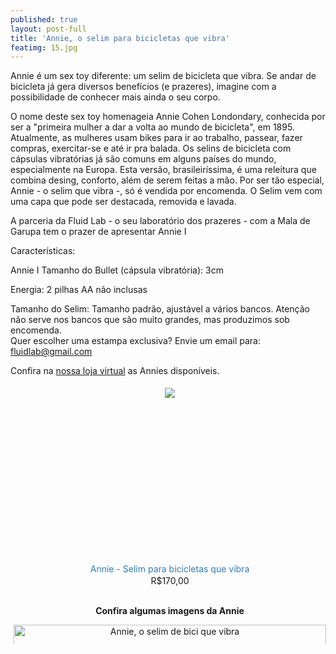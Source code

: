 ```yaml
---
published: true
layout: post-full
title: 'Annie, o selim para bicicletas que vibra'
featimg: 15.jpg
---
```

Annie é um sex toy diferente: um selim de bicicleta que vibra. Se andar de bicicleta já gera diversos benefícios (e prazeres), imagine com a possibilidade de conhecer mais ainda o seu corpo.

O nome deste sex toy homenageia Annie Cohen Londondary, conhecida por ser a "primeira mulher a dar a volta ao mundo de bicicleta", em 1895. Atualmente, as mulheres usam bikes para ir ao trabalho, passear, fazer compras, exercitar-se e até ir pra balada. Os selins de bicicleta com cápsulas vibratórias já são comuns em alguns países do mundo, especialmente na Europa. Esta versão, brasileiríssima, é uma releitura que combina desing, conforto, além de serem feitas a mão.  Por ser tão especial, Annie - o selim que vibra -, só é vendida por encomenda. O Selim vem com uma capa que pode ser destacada, removida e lavada.

A parceria da Fluid Lab - o seu laboratório dos prazeres - com a Mala de Garupa tem o prazer de apresentar Annie I 

Características:

Annie I
Tamanho do Bullet (cápsula vibratória): 3cm

Energia: 2 pilhas AA não inclusas

Tamanho do Selim: Tamanho padrão, ajustável a vários bancos. Atenção não serve nos bancos que são muito grandes, mas produzimos sob encomenda.  
Quer escolher uma estampa exclusiva? Envie um email para: fluidlab@gmail.com 

Confira na [nossa loja virtual](https://laboratoriodosprazeres.com.br/) as Annies disponíveis. 

<div style="display: inline-block;  font-size: 14px; overflow: hidden; padding: 5px 15px 25px 5px; height: 385px; text-align: center; min-width:200px" class="img-central">
                <a style="color: #337ab7; text-decoration: none; line-height: 1.42857143;" onmouseover="this.style.textDecoration = 'underline'" onmouseout="this.style.textDecoration='none'" href="https://www.laboratoriodosprazeres.com.br/massageadores/annie-selim-para-bicicletas-que-vibra/?utm_source=tn_email_campaign_feature&utm_medium=email&utm_campaign=20170917144120">
            <div style="height: 275px; line-height: 275px;" >
                <img style="max-width: 275px; max-height: 275px; vertical-align: middle;" src="http://d26lpennugtm8s.cloudfront.net/stores/177/843/products/foto1-083562cb88abc05e0e14685777674310-320-0.png"/>
            </div>
            <div style="padding-top: 5px;">Annie - Selim para bicicletas que vibra</div>
        </a>
                                    R$170,00
                        <br/><br/>
                        

<b> Confira algumas imagens da Annie </b>

<a data-flickr-embed="true"  href="https://www.flickr.com/photos/158938103@N02/albums/72157685968614530" title="Annie, o selim de bici que vibra"><img src="https://farm5.staticflickr.com/4436/36921128312_4f9443573b.jpg" width="500" height="375" alt="Annie, o selim de bici que vibra"></a><script async src="//embedr.flickr.com/assets/client-code.js" charset="utf-8"></script>
